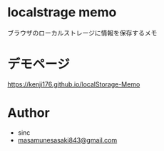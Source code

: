 # localstrage memo
 
ブラウザのローカルストレージに情報を保存するメモ

# デモページ

https://kenji176.github.io/localStorage-Memo

# Author
 
* sinc
* masamunesasaki843@gmail.com
